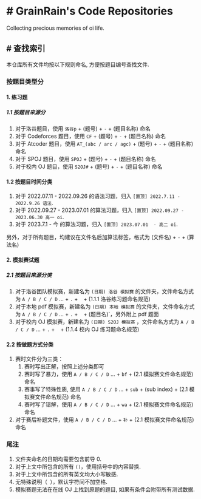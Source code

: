 # # GrainRain's Code Repositories

Collecting precious memories of oi life. 

## # 查找索引

本仓库所有文件均按以下规则命名, 方便按题目编号查找文件. 

### 按题目类型分

#### 1. 练习题

##### 1.1 按题目来源分

1. 对于洛谷题目，使用 `洛谷p` + (题号) + `-` + (题目名称) 命名
2. 对于 $\text{Codeforces}$ 题目，使用 `CF` + (题号) + `-` + (题目名称) 命名
3. 对于 $\text{Atcoder}$ 题目，使用 `AT_(abc / arc / agc)` + (题号) + `-` + (题目名称) 命名
4. 对于 $\text{SPOJ}$ 题目，使用 `SPOJ` + (题号) + `-` + (题目名称) 命名
5. 对于校内 $\text{OJ}$ 题目，使用 `S2OJ#` + (题号) + `-` + (题目名称) 命名

#### 1.2 按题目时间分类

1. 对于 2022.07.11 - 2022.09.26 的语法习题，归入 `[置顶] 2022.7.11 - 2022.9.26 语法`. 
2. 对于 2022.09.27 - 2023.07.01 的算法习题，归入 `[置顶] 2022.09.27 - 2023.06.30 高一 oi`. 
3. 对于 2023.7.1 - 今 的算法习题，归入 `[置顶] 2023.07.01  - 高二 oi`. 

另外，对于所有题目，均建议在文件名后加算法标签，格式为 (文件名) + `-` + (算法名)

#### 2. 模拟赛试题

##### 2.1 按题目来源分类

1. 对于洛谷团队模拟赛，新建名为 `(日期) 洛谷 模拟赛` 的文件夹，文件命名方式为 `A / B / C / D` ... + `.` + ` ` + (1.1.1 洛谷练习题命名规范)
2. 对于本地 pdf 模拟赛，新建名为 `(日期) 本地 模拟赛` 的文件夹，文件命名方式为 `A / B / C / D` ... + `.` + ` ` + (题目名)`，另外附上 pdf 题面
3. 对于校内 $\text{OJ}$ 模拟赛，新建名为 `(日期) S2OJ 模拟赛`
，文件命名方式为 `A / B / C / D` ... + `.` + ` ` + (1.1.4 校内 $\text{OJ}$ 练习题命名规范)

#### 2.2 按做题方式分类

1. 赛时文件分为三类：
   1. 赛时写出正解，按照上述分类即可
   2. 赛时写了暴力，使用 `A / B / C / D` ... + `bf` + (2.1 模拟赛文件命名规范) 命名
   3. 赛事写了特殊性质, 使用 `A / B / C / D` ... + `sub` + (sub index)  + (2.1 模拟赛文件命名规范) 命名
   4. 赛时写了错解，使用 `A / B / C / D` ... + `wa` + (2.1 模拟赛文件命名规范) 命名
2. 对于赛后补题文件，使用 `A / B / C / D` ... + `补` + (2.1 模拟赛文件命名规范) 命名

### 尾注

1. 文件夹命名的日期均需要包含前导 $0$. 
2. 对于上文中所包含的所有 `()`，使用括号中的内容替换. 
3. 对于上文中所包含的所有英文均大小写敏感. 
4. 无特殊说明（` `），默认字符间不加空格. 
5. 模拟赛题无法在在线 $\text{OJ}$ 上找到原题的题目, 如果有条件会附带所有测试数据. 